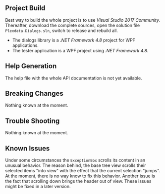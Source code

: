 ## Project Build

Best way to build the whole project is to use _Visual Studio 2017 Community_. Thereafter, download the 
complete sources, open the solution file `Plexdata.Dialogs.sln`, switch to release and rebuild all.

- The dialogs library is a _.NET Framework 4.8_ project for WPF applications.
- The tester application is a WPF project using _.NET Framework 4.8_.

## Help Generation

The help file with the whole API documentation is not yet available.

## Breaking Changes

Nothing known at the moment.

## Trouble Shooting

Nothing known at the moment.

## Known Issues

Under some circumstances the `ExceptionBox` scrolls its content in an unusual behavior. The reason 
behind, the base tree view scrolls their selected items "into view" with the effect that the current 
selection "jumps". At the moment, there is no way know to fix this behavior. Another issue is the fact 
that scrolling down brings the header out of view. These issues might be fixed in a later version.
